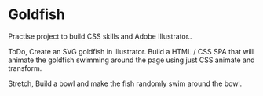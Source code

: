 # Goldfish

Practise project to build CSS skills and Adobe Illustrator..

ToDo,
Create an SVG goldfish in illustrator.
Build a HTML / CSS SPA that will animate the goldfish swimming around the page using just CSS animate and transform.

Stretch,
Build a bowl and make the fish randomly swim around the bowl.
